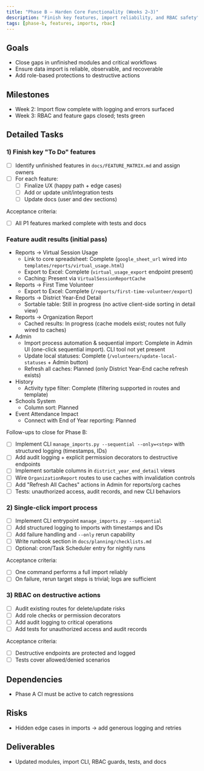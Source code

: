 ```yaml
---
title: "Phase B – Harden Core Functionality (Weeks 2–3)"
description: "Finish key features, import reliability, and RBAC safety"
tags: [phase-b, features, imports, rbac]
---
```


## Goals

- Close gaps in unfinished modules and critical workflows
- Ensure data import is reliable, observable, and recoverable
- Add role-based protections to destructive actions

## Milestones

- Week 2: Import flow complete with logging and errors surfaced
- Week 3: RBAC and feature gaps closed; tests green

## Detailed Tasks

### 1) Finish key "To Do" features
- [ ] Identify unfinished features in `docs/FEATURE_MATRIX.md` and assign owners
- [ ] For each feature:
  - [ ] Finalize UX (happy path + edge cases)
  - [ ] Add or update unit/integration tests
  - [ ] Update docs (user and dev sections)

Acceptance criteria:
- [ ] All P1 features marked complete with tests and docs

### Feature audit results (initial pass)

- Reports → Virtual Session Usage
  - Link to core spreadsheet: Complete (`google_sheet_url` wired into `templates/reports/virtual_usage.html`)
  - Export to Excel: Complete (`virtual_usage_export` endpoint present)
  - Caching: Present via `VirtualSessionReportCache`
- Reports → First Time Volunteer
  - Export to Excel: Complete (`/reports/first-time-volunteer/export`)
- Reports → District Year-End Detail
  - Sortable table: Still in progress (no active client-side sorting in detail view)
- Reports → Organization Report
  - Cached results: In progress (cache models exist; routes not fully wired to caches)
- Admin
  - Import process automation & sequential import: Complete in Admin UI (one-click sequential import). CLI tool not yet present
  - Update local statuses: Complete (`/volunteers/update-local-statuses` + Admin button)
  - Refresh all caches: Planned (only District Year-End cache refresh exists)
- History
  - Activity type filter: Complete (filtering supported in routes and template)
- Schools System
  - Column sort: Planned
- Event Attendance Impact
  - Connect with End of Year reporting: Planned

Follow-ups to close for Phase B:
- [ ] Implement CLI `manage_imports.py --sequential --only=<step>` with structured logging (timestamps, IDs)
- [ ] Add audit logging + explicit permission decorators to destructive endpoints
- [ ] Implement sortable columns in `district_year_end_detail` views
- [ ] Wire `OrganizationReport` routes to use caches with invalidation controls
- [ ] Add "Refresh All Caches" actions in Admin for reports/org caches
- [ ] Tests: unauthorized access, audit records, and new CLI behaviors

### 2) Single-click import process
- [ ] Implement CLI entrypoint `manage_imports.py --sequential`
- [ ] Add structured logging to imports with timestamps and IDs
- [ ] Add failure handling and `--only` rerun capability
- [ ] Write runbook section in `docs/planning/checklists.md`
- [ ] Optional: cron/Task Scheduler entry for nightly runs

Acceptance criteria:
- [ ] One command performs a full import reliably
- [ ] On failure, rerun target steps is trivial; logs are sufficient

### 3) RBAC on destructive actions
- [ ] Audit existing routes for delete/update risks
- [ ] Add role checks or permission decorators
- [ ] Add audit logging to critical operations
- [ ] Add tests for unauthorized access and audit records

Acceptance criteria:
- [ ] Destructive endpoints are protected and logged
- [ ] Tests cover allowed/denied scenarios

## Dependencies

- Phase A CI must be active to catch regressions

## Risks

- Hidden edge cases in imports → add generous logging and retries

## Deliverables

- Updated modules, import CLI, RBAC guards, tests, and docs
